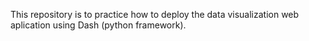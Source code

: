 This repository is to practice how to deploy the data visualization web aplication using Dash (python framework).
